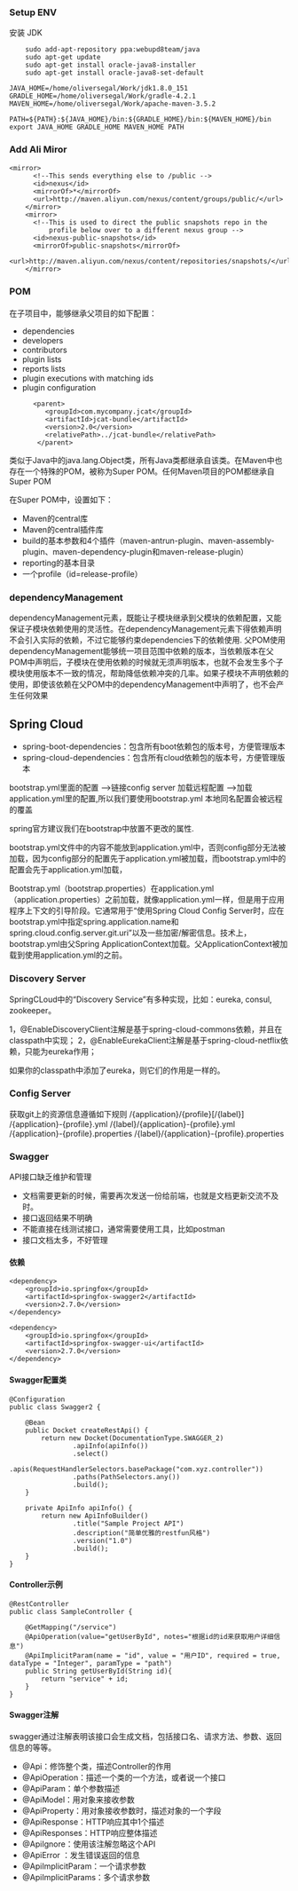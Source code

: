 ### Setup ENV

安装 JDK
```
    sudo add-apt-repository ppa:webupd8team/java  
    sudo apt-get update  
    sudo apt-get install oracle-java8-installer  
    sudo apt-get install oracle-java8-set-default  
```

```
JAVA_HOME=/home/oliversegal/Work/jdk1.8.0_151
GRADLE_HOME=/home/oliversegal/Work/gradle-4.2.1
MAVEN_HOME=/home/oliversegal/Work/apache-maven-3.5.2

PATH=${PATH}:${JAVA_HOME}/bin:${GRADLE_HOME}/bin:${MAVEN_HOME}/bin
export JAVA_HOME GRADLE_HOME MAVEN_HOME PATH
```

### Add Ali Miror
```
<mirror>
      <!--This sends everything else to /public -->
      <id>nexus</id>
      <mirrorOf>*</mirrorOf>
      <url>http://maven.aliyun.com/nexus/content/groups/public/</url>
    </mirror>
    <mirror>
      <!--This is used to direct the public snapshots repo in the
          profile below over to a different nexus group -->
      <id>nexus-public-snapshots</id>
      <mirrorOf>public-snapshots</mirrorOf>
      <url>http://maven.aliyun.com/nexus/content/repositories/snapshots/</url>
    </mirror>
```

### POM

#### <parent>
在子项目中，能够继承父项目的如下配置：

- dependencies
- developers
- contributors
- plugin lists
- reports lists
- plugin executions with matching ids
- plugin configuration

```    
      <parent>  
         <groupId>com.mycompany.jcat</groupId>  
         <artifactId>jcat-bundle</artifactId>  
         <version>2.0</version>  
         <relativePath>../jcat-bundle</relativePath>  
       </parent>  
```

类似于Java中的java.lang.Object类，所有Java类都继承自该类。在Maven中也存在一个特殊的POM，被称为Super POM。任何Maven项目的POM都继承自Super POM

在Super POM中，设置如下：

- Maven的central库
- Maven的central插件库
- build的基本参数和4个插件（maven-antrun-plugin、maven-assembly-plugin、maven-dependency-plugin和maven-release-plugin）
- reporting的基本目录
- 一个profile（id=release-profile）

### dependencyManagement
dependencyManagement元素，既能让子模块继承到父模块的依赖配置，又能保证子模块依赖使用的灵活性。在dependencyManagement元素下得依赖声明不会引入实际的依赖，不过它能够约束dependencies下的依赖使用.
父POM使用dependencyManagement能够统一项目范围中依赖的版本，当依赖版本在父POM中声明后，子模块在使用依赖的时候就无须声明版本，也就不会发生多个子模块使用版本不一致的情况，帮助降低依赖冲突的几率。如果子模块不声明依赖的使用，即使该依赖在父POM中的dependencyManagement中声明了，也不会产生任何效果   

## Spring Cloud
- spring-boot-dependencies：包含所有boot依赖包的版本号，方便管理版本
- spring-cloud-dependencies：包含所有cloud依赖包的版本号，方便管理版本

bootstrap.yml里面的配置 —>链接config server 加载远程配置 —>加载application.yml里的配置,所以我们要使用bootstrap.yml
本地同名配置会被远程的覆盖

spring官方建议我们在bootstrap中放置不更改的属性.

bootstrap.yml文件中的内容不能放到application.yml中，否则config部分无法被加载，因为config部分的配置先于application.yml被加载，而bootstrap.yml中的配置会先于application.yml加载，

Bootstrap.yml（bootstrap.properties）在application.yml（application.properties）之前加载，就像application.yml一样，但是用于应用程序上下文的引导阶段。它通常用于“使用Spring Cloud Config Server时，应在bootstrap.yml中指定spring.application.name和spring.cloud.config.server.git.uri”以及一些加密/解密信息。技术上，bootstrap.yml由父Spring ApplicationContext加载。父ApplicationContext被加载到使用application.yml的之前。

### Discovery Server
SpringCLoud中的“Discovery Service”有多种实现，比如：eureka, consul, zookeeper。

1，@EnableDiscoveryClient注解是基于spring-cloud-commons依赖，并且在classpath中实现；
2，@EnableEurekaClient注解是基于spring-cloud-netflix依赖，只能为eureka作用；

如果你的classpath中添加了eureka，则它们的作用是一样的。

### Config Server

获取git上的资源信息遵循如下规则
/{application}/{profile}[/{label}]
/{application}-{profile}.yml
/{label}/{application}-{profile}.yml
/{application}-{profile}.properties
/{label}/{application}-{profile}.properties

### Swagger

API接口缺乏维护和管理
- 文档需要更新的时候，需要再次发送一份给前端，也就是文档更新交流不及时。
- 接口返回结果不明确
- 不能直接在线测试接口，通常需要使用工具，比如postman
- 接口文档太多，不好管理

#### 依赖
```
<dependency>
	<groupId>io.springfox</groupId>
	<artifactId>springfox-swagger2</artifactId>
	<version>2.7.0</version>
</dependency>

<dependency>
	<groupId>io.springfox</groupId>
	<artifactId>springfox-swagger-ui</artifactId>
	<version>2.7.0</version>
</dependency>
```
#### Swagger配置类

```
@Configuration
public class Swagger2 {

    @Bean
    public Docket createRestApi() {
        return new Docket(DocumentationType.SWAGGER_2)
                .apiInfo(apiInfo())
                .select()
                .apis(RequestHandlerSelectors.basePackage("com.xyz.controller"))
                .paths(PathSelectors.any())
                .build();
    }

    private ApiInfo apiInfo() {
        return new ApiInfoBuilder()
                .title("Sample Project API")
                .description("简单优雅的restfun风格")
                .version("1.0")
                .build();
    }
}
```
#### Controller示例

```
@RestController
public class SampleController {

    @GetMapping("/service")
    @ApiOperation(value="getUserById", notes="根据id的id来获取用户详细信息")
    @ApiImplicitParam(name = "id", value = "用户ID", required = true, dataType = "Integer", paramType = "path")
    public String getUserById(String id){
        return "service" + id;
    }
}
```

#### Swagger注解

swagger通过注解表明该接口会生成文档，包括接口名、请求方法、参数、返回信息的等等。

- @Api：修饰整个类，描述Controller的作用
- @ApiOperation：描述一个类的一个方法，或者说一个接口
- @ApiParam：单个参数描述
- @ApiModel：用对象来接收参数
- @ApiProperty：用对象接收参数时，描述对象的一个字段
- @ApiResponse：HTTP响应其中1个描述
- @ApiResponses：HTTP响应整体描述
- @ApiIgnore：使用该注解忽略这个API
- @ApiError ：发生错误返回的信息
- @ApiImplicitParam：一个请求参数
- @ApiImplicitParams：多个请求参数